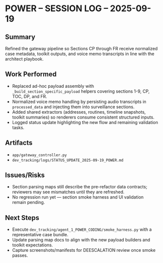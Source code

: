 ﻿# POWER – SESSION LOG – 2025-09-19

## Summary
Refined the gateway pipeline so Sections CP through FR receive normalized case metadata, toolkit outputs, and voice memo transcripts in line with the architect playbook.

## Work Performed
- Replaced ad-hoc payload assembly with `_build_section_specific_payload` helpers covering sections 1-9, CP, TOC, DP, and FR.
- Normalized voice memo handling by persisting audio transcripts in `processed_data` and injecting them into surveillance sections.
- Added shared extractors (addresses, routines, timeline snapshots, toolkit summaries) so renderers consume consistent structured inputs.
- Logged status update highlighting the new flow and remaining validation tasks.

## Artifacts
- `app/gateway_controller.py`
- `dev_tracking/logs/STATUS_UPDATE_2025-09-19_POWER.md`

## Issues/Risks
- Section parsing maps still describe the pre-refactor data contracts; reviewers may see mismatches until they are refreshed.
- No regression run yet — section smoke harness and UI validation remain pending.

## Next Steps
- Execute `dev_tracking/agent_1_POWER_CODING/smoke_harness.py` with a representative case bundle.
- Update parsing map docs to align with the new payload builders and toolkit expectations.
- Capture screenshots/manifests for DEESCALATION review once smoke passes.
